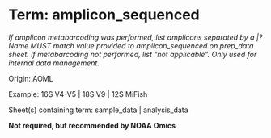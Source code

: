# Term: amplicon_sequenced

*If amplicon metabarcoding was performed, list amplicons separated by a |? Name MUST match value provided to amplicon_sequenced on prep_data sheet. If metabarcoding not performed, list "not applicable". Only used for internal data management.*

Origin: AOML

Example: 16S V4-V5 | 18S V9 | 12S MiFish

Sheet(s) containing term: sample_data | analysis_data

**Not required, but recommended by NOAA Omics**
